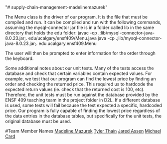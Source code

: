 "# supply-chain-management-madelinemazurek" 

The Menu class is the driver of our program. It is the file that must be compiled and run. It can be compiled and run with the 
following commands, assuming the mysql-connector jar file is in a folder called lib in the same directory that holds the edu folder:
javac -cp .;lib/mysql-connector-java-8.0.23.jar;. edu/ucalgary/ensf409/Menu.java
java -cp .;lib/mysql-connector-java-8.0.23.jar;. edu.ucalgary.ensf409.Menu

The user will then be prompted to enter information for the order through the keyboard.

Some additional notes about our unit tests. Many of the tests access the database and check that certain variables contain expected
values. For example, we test that our program can find the lowest price by finding an order and checking the returned price. This 
required us to hardcode the expected return values (ie. check that the returned cost is 100, etc). Therefore, the unit tests must be
run against the database provided by the ENSF 409 teaching team in the project folder in D2L. If a different database is used, some 
tests will fail because the test expected a specific, hardcoded price. Our program is fully capable of finding the lowest price
regardless of the data entries in the database tables, but specifically for the unit tests, the original database must be used.

#Team Member Names
[Madeline Mazurek](https://github.com/March-27-Hackathon/supply-chain-management-madelinemazurek)
[Tyler Thain](https://github.com/Tyler-Thain/supply-chain-management-madelinemazurek)
[Jared Assen](https://github.com/JaredAssen/supply-chain-management-madelinemazurek)
[Michael Card](https://github.com/Dacard45/supply-chain-management-madelinemazurek)